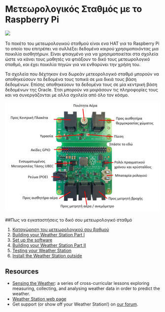 # Μετεωρολογικός Σταθμός με το Raspberry Pi

![](weather.png)

Το πακέτο του μετεωρολογικού σταθμού είναι ενα HAT για το Raspberry Pi το οποίο του επιτρέπει να συλλέξει δεδομένα καιρού χρησιμοποιόντας μια ποικιλία αισθητήρων. Είναι φτιαγμένο για να χρησιμοποιείται στα σχολεία ώστε να κάνει τους μαθητές να φτιάξουν το δικό τους μετεωρολογικό σταθμό, και έχει ποικιλία πηγών για να ενθαρύνει την χρήση του.

Τα σχολεία που δέχτηκαν ένα δωρεάν μετεορολογικό σταθμό μπορούν να αποθηκεύσουν τα δεδομένα τους τοπικά σε μια δικιά τους βάση δεδομένων. Επίσης αποθηκεύουν τα δεδομένα τους σε μία κεντρική βάση δεδομένων της Oracle. Έτσι μπορούν να μοιράσουν τις πληροφορίες τους και να συνεργάζονται με αλλα σχολεία από όλο τον κόσμο.
 

![Μετεορολογικός σταθμός](images/Weather-HAT-labels.jpg)

##Πως να εγκαταστήσεις το δικό σου μετεωρολογικό σταθμό 

1. [Καταχώρηση του μετεωρολογικού σου βαθμού](register.md)
1. [Building your Weather Station Part I](build.md)
1. [Set up the software](software.md)
1. [Building your Weather Station Part II](build2.md)
1. [Testing your Weather Station](test.md)
1. [Install the Weather Station outside](siting.md)

## Resources

- [Sensing the Weather](https://www.raspberrypi.org/learning/sensing-the-weather): a series of cross-curricular lessons exploring measuring, collecting, and analysing weather data in order to predict the weather.
- [Weather Station web page](https://www.raspberrypi.org/weather-station)
- Get support (or show off your Weather Station!) on [our forum](https://www.raspberrypi.org/forums/viewforum.php?f=112).


